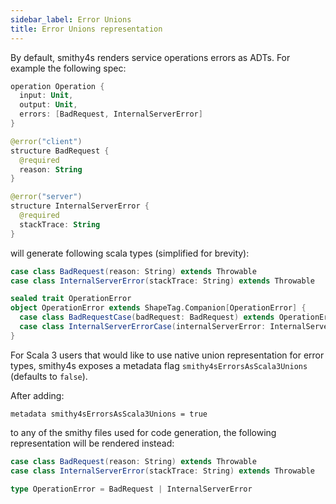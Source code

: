 ```yaml
---
sidebar_label: Error Unions
title: Error Unions representation
---
```


By default, smithy4s renders service operations errors as ADTs. For example the following spec:

```kotlin
operation Operation {
  input: Unit,
  output: Unit,
  errors: [BadRequest, InternalServerError]
}

@error("client")
structure BadRequest {
  @required
  reason: String
}

@error("server")
structure InternalServerError {
  @required
  stackTrace: String
}
```

will generate following scala types (simplified for brevity):

```scala
case class BadRequest(reason: String) extends Throwable
case class InternalServerError(stackTrace: String) extends Throwable

sealed trait OperationError
object OperationError extends ShapeTag.Companion[OperationError] {
  case class BadRequestCase(badRequest: BadRequest) extends OperationError
  case class InternalServerErrorCase(internalServerError: InternalServerError) extends OperationError
}
```

For Scala 3 users that would like to use native union representation for error types, smithy4s exposes a metadata flag `smithy4sErrorsAsScala3Unions` (defaults to `false`).

After adding: 
```
metadata smithy4sErrorsAsScala3Unions = true
```

to any of the smithy files used for code generation, the following representation will be rendered instead:

```scala
case class BadRequest(reason: String) extends Throwable
case class InternalServerError(stackTrace: String) extends Throwable

type OperationError = BadRequest | InternalServerError
```
